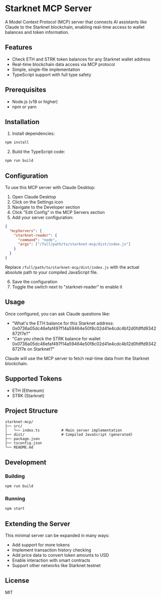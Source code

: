 # Starknet MCP Server

A Model Context Protocol (MCP) server that connects AI assistants like Claude to the Starknet blockchain, enabling real-time access to wallet balances and token information.

## Features

- Check ETH and STRK token balances for any Starknet wallet address
- Real-time blockchain data access via MCP protocol
- Simple, single-file implementation
- TypeScript support with full type safety

## Prerequisites

- Node.js (v18 or higher)
- npm or yarn

## Installation

1. Install dependencies:
```bash
npm install
```

2. Build the TypeScript code:
```bash
npm run build
```

## Configuration

To use this MCP server with Claude Desktop:

1. Open Claude Desktop
2. Click on the Settings icon
3. Navigate to the Developer section
4. Click "Edit Config" in the MCP Servers section
5. Add your server configuration:

```json
{
  "mcpServers": {
    "starknet-reader": {
      "command": "node",
      "args": ["/full/path/to/starknet-mcp/dist/index.js"]
    }
  }
}
```

Replace `/full/path/to/starknet-mcp/dist/index.js` with the actual absolute path to your compiled JavaScript file.

6. Save the configuration
7. Toggle the switch next to "starknet-reader" to enable it

## Usage

Once configured, you can ask Claude questions like:

- "What's the ETH balance for this Starknet address: 0x0736a05dc46efaf497f14a59464e50f8c02d41e4cdc4b12d0fdffd9342872f7e?"
- "Can you check the STRK balance for wallet 0x0736a05dc46efaf497f14a59464e50f8c02d41e4cdc4b12d0fdffd9342872f7e on Starknet?"

Claude will use the MCP server to fetch real-time data from the Starknet blockchain.

## Supported Tokens

- ETH (Ethereum)
- STRK (Starknet)

## Project Structure

```
starknet-mcp/
├── src/
│   └── index.ts          # Main server implementation
├── dist/                 # Compiled JavaScript (generated)
├── package.json
├── tsconfig.json
└── README.md
```

## Development

### Building

```bash
npm run build
```

### Running

```bash
npm start
```

## Extending the Server

This minimal server can be expanded in many ways:

- Add support for more tokens
- Implement transaction history checking
- Add price data to convert token amounts to USD
- Enable interaction with smart contracts
- Support other networks like Starknet testnet

## License

MIT

